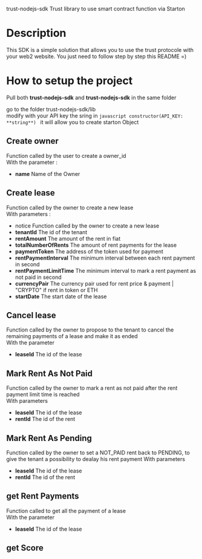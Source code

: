  trust-nodejs-sdk
Trust library to use smart contract function via Starton  

# Description  
This SDK is a simple solution that allows you to use the trust protocole with your web2 website. You just need to follow step by step this README =)  

# How to setup the project  
Pull both **trust-nodejs-sdk** and **trust-nodejs-sdk** in the same folder  

go to the folder trust-nodejs-sdk/lib  
modify with your API key the sring in ```javascript constructor(API_KEY: **string**) ```
it will allow you to create starton Object  

## Create owner  
Function called by the user to create a owner_id  
With the parameter :  
* **name** Name of the Owner  

## Create lease  
Function called by the owner to create a new lease  
With parameters :  
* notice Function called by the owner to create a new lease  
* **tenantId** The id of the tenant  
* **rentAmount** The amount of the rent in fiat  
* **totalNumberOfRents** The amount of rent payments for the lease  
* **paymentToken** The address of the token used for payment  
* **rentPaymentInterval** The minimum interval between each rent payment in second  
* **rentPaymentLimitTime** The minimum interval to mark a rent payment as not paid in second  
* **currencyPair** The currency pair used for rent price & payment | "CRYPTO" if rent in token or ETH  
* **startDate** The start date of the lease  

## Cancel lease  
Function called by the owner to propose to the tenant to cancel the remaining payments of a lease and make it as ended  
With the parameter  
   * **leaseId** The id of the lease  

## Mark Rent As Not Paid
Function called by the owner to mark a rent as not paid after the rent payment limit time is reached  
With parameters  
* **leaseId** The id of the lease  
* **rentId** The id of the rent  

## Mark Rent As Pending  
Function called by the owner to set a NOT_PAID rent back to PENDING, to give the tenant a possibility to dealay his rent payment
With parameters  
* **leaseId** The id of the lease  
* **rentId** The id of the rent  

## get Rent Payments
Function called to get all the payment of a lease  
With the parameter  
* **leaseId** The id of the lease  

## get Score
